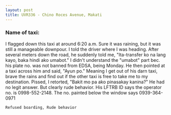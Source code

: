 ```yaml
---
layout: post
title: UVR336 - Chino Roces Avenue, Makati
---
```


### Name of taxi: 

I flagged down this taxi at around 6:20 a.m. Sure it was raining, but it was still a manageable downpour. I told the driver where I was heading. After several meters down the road, he suddenly told me, "Ita-transfer ko na lang kayo, baka hindi ako umabot." I didn't understand the "umabot" part bec. his plate no. was not banned from EDSA, being Monday. He then pointed at a taxi across him and said, "Ayun po." Meaning I get out of his darn taxi, brave the rains and find out if the other taxi is free to take me to my destination. Pissed, I retorted, "Bakit mo pa ako pinasakay kanina?" He had no legit answer. But clearly rude behavior. His LFTRB ID says the operator no. is 0998-552-2148. The no. painted below the window says 0939-364-0971

```Refused boarding, Rude behavior```
